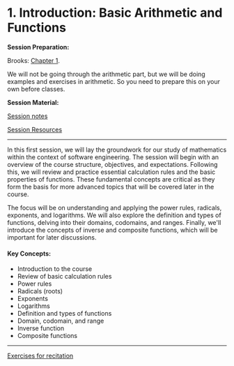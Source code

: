 # 1. Introduction: Basic Arithmetic and Functions

**Session Preparation:**

Brooks: [Chapter 1](https://drive.google.com/file/d/1P9eidJb5qtlZgvHCtqu4uuPa5FFU0Zpn/view?usp=sharing).

We will not be going through the arithmetic part, but we will be doing examples and exercises in arithmetic. So you need to prepare this on your own before classes.

**Session Material:**

[Session notes]()

[Session Resources](https://viaucdk-my.sharepoint.com/:f:/g/personal/rib_viauc_dk/EtdW6vDKB6FHsPZdtO6XUhMB5n3uwC00IoyfXj5g1O6JlA?e=vAY78F)

--------------------------

In this first session, we will lay the groundwork for our study of mathematics within the context of software engineering. The session will begin with an overview of the course structure, objectives, and expectations. Following this, we will review and practice essential calculation rules and the basic properties of functions. These fundamental concepts are critical as they form the basis for more advanced topics that will be covered later in the course.

The focus will be on understanding and applying the power rules, radicals, exponents, and logarithms. We will also explore the definition and types of functions, delving into their domains, codomains, and ranges. Finally, we'll introduce the concepts of inverse and composite functions, which will be important for later discussions.

#### Key Concepts:
- Introduction to the course
- Review of basic calculation rules
- Power rules
- Radicals (roots)
- Exponents
- Logarithms
- Definition and types of functions
- Domain, codomain, and range
- Inverse function
- Composite functions

--------------------------

[Exercises for recitation](https://github.com/RBrooksDK/MSE1/blob/main/01_Getting_started_-_Basic_Arithmetic/01_Exercises.md)

